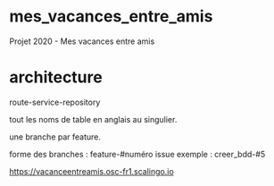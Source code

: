 # mes_vacances_entre_amis
Projet 2020 - Mes vacances entre amis

# architecture
route-service-repository

tout les noms de table en anglais au singulier.

une branche par feature.

forme des branches : feature-#numéro issue exemple : creer_bdd-#5


https://vacanceentreamis.osc-fr1.scalingo.io
